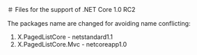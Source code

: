 ＃ Files for the support of .NET Core 1.0 RC2

The packages name are changed for avoiding name conflicting:

1. X.PagedListCore          - netstandard1.1
2. X.PagedListCore.Mvc      - netcoreapp1.0